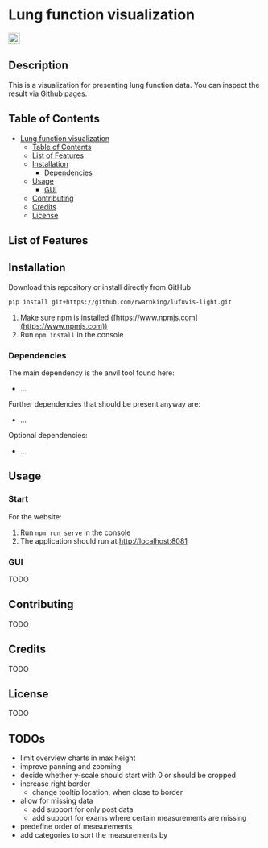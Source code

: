 # Lung function visualization

<!-- [<img alt="Unit tests" src="https://img.shields.io/github/actions/workflow/status/rwarnking/lufuvis-light/pytests.yml?label=Tests&logo=github&style=for-the-badge" height="23">](https://github.com/rwarnking/lufuvis-light/actions/workflows/pytests.yml) -->
[<img alt="Linting status of master" src="https://img.shields.io/github/actions/workflow/status/rwarnking/lufuvis-light/linter.yml?label=Linter&style=for-the-badge" height="23">](https://github.com/marketplace/actions/super-linter)
<!-- [<img alt="Version" src="https://img.shields.io/github/v/release/rwarnking/lufuvis-light?style=for-the-badge" height="23">](https://github.com/rwarnking/lufuvis-light/releases/latest) -->
<!-- [<img alt="Licence" src="https://img.shields.io/github/license/rwarnking/lufuvis-light?style=for-the-badge" height="23">](https://github.com/rwarnking/lufuvis-light/blob/main/LICENSE) -->

## Description
This is a visualization for presenting lung function data. You can inspect the result via [Github pages](https://rwarnking.github.io/lufuvis-light/).

## Table of Contents
- [Lung function visualization](#lung-function-visualization)
  - [Table of Contents](#table-of-contents)
  - [List of Features](#list-of-Features)
  - [Installation](#installation)
    - [Dependencies](#dependencies)
  - [Usage](#usage)
    - [GUI](#gui)
  - [Contributing](#contributing)
  - [Credits](#credits)
  - [License](#license)

## List of Features

## Installation

Download this repository or install directly from GitHub
```bash
pip install git+https://github.com/rwarnking/lufuvis-light.git
```

<!-- This project uses python, make sure you have Python >=3.7 installed. -->
<!-- Furthermore: -->
1. Make sure npm is installed ([https://www.npmjs.com](https://www.npmjs.com))
2. Run `npm install` in the console

### Dependencies

<!-- Use either
```bash
pip install -r requirements.txt
```
to install all dependencies.

Or use Anaconda for your python environment and create a new environment with
```bash
conda env create --file lufuvis.txt
```
afterwards activate the environment (`conda activate lufuvis`) and start the application. -->

The main dependency is the anvil tool found here:
<!-- * [flask](https://pypi.org/project/Flask/) for the flask server -->
* ...

Further dependencies that should be present anyway are:
* ...

Optional dependencies:
* ...

## Usage

### Start

<!-- To run the Flask server run:
```bash
python server.py
``` -->

For the website:
1. Run `npm run serve` in the console
2. The application should run at [http://localhost:8081](http://localhost:8081)

### GUI

TODO

## Contributing

TODO

## Credits
TODO

## License
TODO

## TODOs

- limit overview charts in max height
- improve panning and zooming
- decide whether y-scale should start with 0 or should be cropped
- increase right border
  - change tooltip location, when close to border
- allow for missing data
  - add support for only post data
  - add support for exams where certain measurements are missing
- predefine order of measurements
- add categories to sort the measurements by
